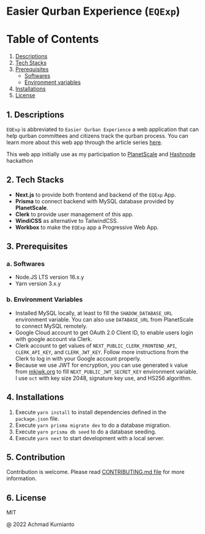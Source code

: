 # Easier Qurban Experience (`EQExp`)

# Table of Contents
1. [Descriptions](#descriptions)
2. [Tech Stacks](#tech-stacks)
3. [Prerequisites](#3-prerequisites)
    - [Softwares](#a-softwares)
    - [Environment variables](#b-environment-variables)
4. [Installations](#4-installations)
5. [License](#5-license)

## 1. Descriptions
`EQExp` is abbreviated to `Easier Qurban Experience` a web application that can help qurban committees and citizens track the qurban process. You can learn more about this web app through the article series [here](https://blogs.achmadk.dev/series/hackathon-intl-july-2022).  

This web app initially use as my participation to [PlanetScale](https://planetscale.com/?utm_source=hashnode&utm_medium=hackathon&utm_campaign=announcement_article) and [Hashnode](https://hashnode.com/?source=planetscale_hackathon_announcement) hackathon

## 2. Tech Stacks
- **Next.js** to provide both frontend and backend of the `EQExp` App.
- **Prisma** to connect backend with MySQL database provided by **PlanetScale**.
- **Clerk** to provide user management of this app.
- **WindiCSS** as alternative to TailwindCSS.
- **Workbox** to make the `EQExp` app a Progressive Web App.

## 3. Prerequisites
### a. Softwares
- Node.JS LTS version 16.x.y
- Yarn version 3.x.y
### b. Environment Variables
- Installed MySQL locally, at least to fill the `SHADOW_DATABASE_URL` environment variable. You can also use `DATABASE_URL` from PlanetScale to connect MySQL remotely.
- Google Cloud account to get OAuth 2.0 Client ID, to enable users login with google account via Clerk.
- Clerk account to get values of `NEXT_PUBLIC_CLERK_FRONTEND_API`, `CLERK_API_KEY`, and `CLERK_JWT_KEY`. Follow more instructions from the Clerk to log in with your Google account properly.
- Because we use JWT for encryption, you can use generated `k` value from [mkjwk.org](https://mkjwk.org) to fill `NEXT_PUBLIC_JWT_SECRET_KEY` environment variable. I use `oct` with key size 2048, signature key use, and HS256 algorithm.

## 4. Installations
1. Execute `yarn install` to install dependencies defined in the `package.json` file.
2. Execute `yarn prisma migrate dev` to do a database migration.
3. Execute `yarn prisma db seed` to do a database seeding.
4. Execute `yarn next` to start development with a local server.
## 5. Contribution
Contribution is welcome. Please read [CONTRIBUTING.md file](CONTRIBUTING.md) for more information.

## 6. License
MIT

@ 2022 Achmad Kurnianto